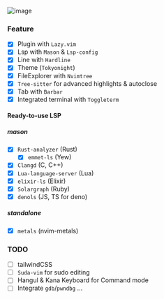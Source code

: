 ![image](https://github.com/user-attachments/assets/83a59ca0-6630-4293-a624-c6d933ed1b23)


### Feature
- [X] Plugin with `Lazy.vim`
- [X] Lsp with `Mason` & `Lsp-config`
- [X] Line with `Hardline`
- [X] Theme (`Tokyonight`)
- [X] FileExplorer with `Nvimtree`
- [X] `Tree-sitter` for advanced highlights & autoclose
- [X] Tab with `Barbar`
- [X] Integrated terminal with `Toggleterm`  
#### Ready-to-use LSP
##### mason
- [X] `Rust-analyzer` (Rust)
    - [X] `emmet-ls` (Yew)
- [X] `Clangd` (C, C++)
- [X] `Lua-language-server` (Lua)
- [X] `elixir-ls` (Elixir)
- [X] `Solargraph` (Ruby)
- [X] `denols` (JS, TS for deno)
##### standalone
- [X] `metals` (nvim-metals)

### TODO
- [ ] tailwindCSS
- [ ] `Suda-vim` for sudo editing
- [ ] Hangul & Kana Keyboard for Command mode
- [ ] Integrate `gdb`/`pwndbg` ...
